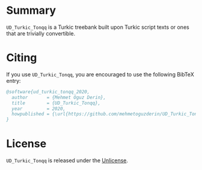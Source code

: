 # Summary

`UD_Turkic_Tonqq` is a Turkic treebank built upon Turkic script texts or ones that are trivially convertible.


# Citing

If you use `UD_Turkic_Tonqq`, you are encouraged to use the following BibTeX entry:

```BibTeX
@software{ud_turkic_tonqq_2020,
  author       = {Mehmet Oguz Derin},
  title        = {UD_Turkic_Tonqq},
  year         = 2020,
  howpublished = {\url{https://github.com/mehmetoguzderin/UD_Turkic_Tonqq}}
}
```


# License

`UD_Turkic_Tonqq` is released under the [Unlicense](LICENSE.md).

